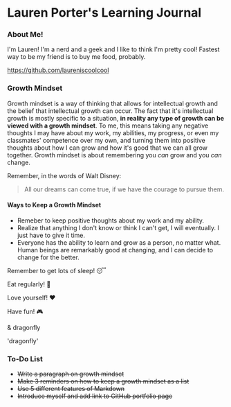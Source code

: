 # Lauren Porter's Learning Journal

### About Me!

I'm Lauren! I'm a nerd and a geek and I like to think I'm pretty cool! Fastest way to be my friend is to buy me food, probably.

https://github.com/laureniscoolcool

### Growth Mindset

Growth mindset is a way of thinking that allows for intellectual growth and the belief that intellectual growth can occur. The fact that it's intellectual growth is mostly specific to a situation, **in reality any type of growth can be viewed with a growth mindset**. To me, this means taking any negative thoughts I may have about my work, my abilities, my progress, or even my classmates' competence over my own, and turning them into positive thoughts about how I can grow and how it's good that we can all grow together. Growth mindset is about remembering you *can* grow and you *can* change.

Remember, in the words of Walt Disney:
> All our dreams can come true, if we have the courage to pursue them.

#### Ways to Keep a Growth Mindset
- Remeber to keep positive thoughts about my work and my ability.
- Realize that anything I don't know or think I can't get, I will eventually. I just have to give it time.
- Everyone has the ability to learn and grow as a person, no matter what. Human beings are remarkably good at changing, and I can decide to change for the better.

Remember to get lots of sleep! :sleeping:

Eat regularly! :ramen:

Love yourself! :hearts:

Have fun! :video_game:

& dragonfly

'dragonfly'

### To-Do List
- ~~Write a paragraph on growth mindset~~
- ~~Make 3 reminders on how to keep a growth mindset as a list~~
- ~~Use 5 different features of Markdown~~
- ~~Introduce myself and add link to GitHub portfolio page~~
